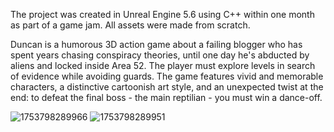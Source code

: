 The project was created in Unreal Engine 5.6 using C++ within one month as part of a game jam. All assets were made from scratch. 

Duncan is a humorous 3D action game about a failing blogger who has spent years chasing conspiracy theories, until one day he's abducted by aliens and locked inside Area 52. 
The player must explore levels in search of evidence while avoiding guards. The game features vivid and memorable characters, a distinctive cartoonish art style, 
and an unexpected twist at the end: to defeat the final boss - the main reptilian - you must win a dance-off.


![1753798289966](https://github.com/user-attachments/assets/1eb2ddf2-7e95-45ab-82a4-eb1f9df636e2)
![1753798289951](https://github.com/user-attachments/assets/fb38adfd-0902-4529-90d4-5f7355b71163)
